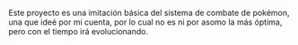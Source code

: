 Este proyecto es una imitación básica del sistema de combate de pokémon, una que ideé por mi cuenta, por lo cual no es ni por asomo la más óptima, pero con el tiempo irá evolucionando.

